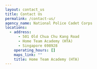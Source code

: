 ```yaml
---
layout: contact_us
title: Contact Us
permalink: /contact-us/
agency_name: National Police Cadet Corps
locations:
  - address:
      - 501 Old Chua Chu Kang Road
      - Home Team Academy (HTA)
      - Singapore 698928
    operating_hours: []
    maps_link: ""
    title: Home Team Academy (HTA)
---
```

